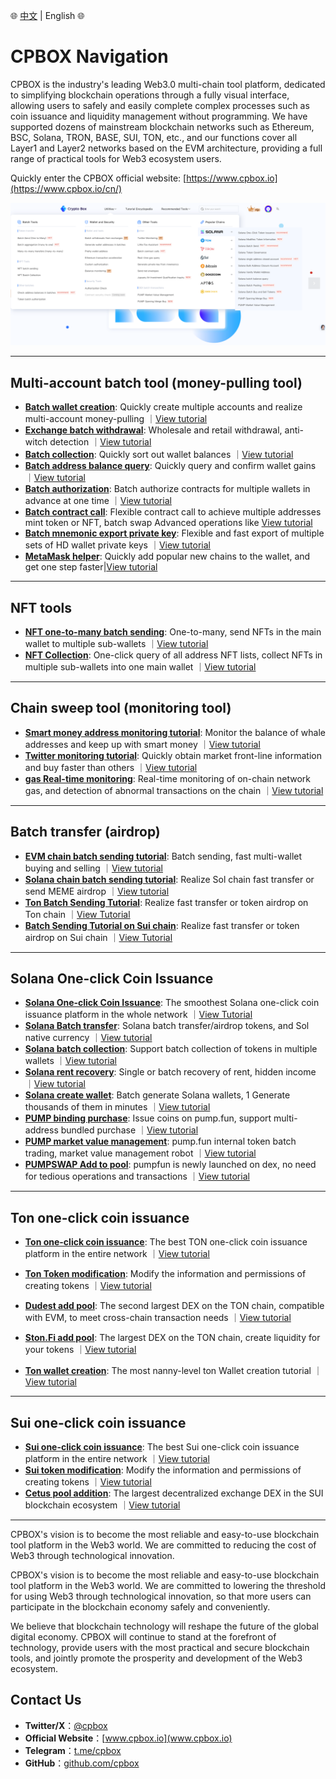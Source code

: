 🌐 [中文](../README.md) | English 🌐

# CPBOX Navigation

CPBOX is the industry's leading Web3.0 multi-chain tool platform, dedicated to simplifying blockchain operations through a fully visual interface, allowing users to safely and easily complete complex processes such as coin issuance and liquidity management without programming. We have supported dozens of mainstream blockchain networks such as Ethereum, BSC, Solana, TRON, BASE, SUI, TON, etc., and our functions cover all Layer1 and Layer2 networks based on the EVM architecture, providing a full range of practical tools for Web3 ecosystem users.

Quickly enter the CPBOX official website: [https://www.cpbox.io](https://www.cpbox.io/cn/)

![alt text](../assets/menu_en.png)

---

## Multi-account batch tool (money-pulling tool)

- **[Batch wallet creation](https://www.cpbox.io/cn/batch/generate-wallet)**: Quickly create multiple accounts and realize multi-account money-pulling ｜[View tutorial](https://docs.cpbox.io/xiao-bai-bi-kan-xi-lie/pi-liang-di-zhi-sheng-cheng.html)
- **[Exchange batch withdrawal](https://www.cpbox.io/cn/exchange/withdraw)**: Wholesale and retail withdrawal, anti-witch detection ｜[View tutorial](https://docs.cpbox.io/shi-yong-gong-ju/jiao-yi-suo-pi-liang-ti-bi.html)
- **[Batch collection](https://www.cpbox.io/cn/batch/collection)**: Quickly sort out wallet balances ｜[View tutorial](https://docs.cpbox.io/pi-liang-gong-ju/pi-liang-gui-ji.html)
- **[Batch address balance query](https://www.cpbox.io/cn/batch/check-balance)**: Quickly query and confirm wallet gains ｜[View tutorial](https://docs.cpbox.io/pi-liang-gong-ju/pi-liang-cha-xun.html)
- **[Batch authorization](https://www.cpbox.io/cn/batch/approve)**: Batch authorize contracts for multiple wallets in advance at one time ｜[View tutorial](https://www.cpbox.io/articles/cn/2830.html)
- **[Batch contract call](https://www.cpbox.io/cn/batch/call-contract)**: Flexible contract call to achieve multiple addresses mint token or NFT, batch swap Advanced operations like [View tutorial](https://www.cpbox.io/articles/cn/2871.html)
- **[Batch mnemonic export private key](https://www.cpbox.io/cn/mnemonic)**: Flexible and fast export of multiple sets of HD wallet private keys ｜[View tutorial]()
- **[MetaMask helper](https://www.cpbox.io/cn/metamask/helper)**: Quickly add popular new chains to the wallet, and get one step faster|[View tutorial]()

---

## NFT tools

- **[NFT one-to-many batch sending](https://www.cpbox.io/cn/batch/send-nft)**: One-to-many, send NFTs in the main wallet to multiple sub-wallets ｜[View tutorial](https://www.cpbox.io/articles/cn/2837.html)
- **[NFT Collection](https://www.cpbox.io/cn/batch/collection-nft)**: One-click query of all address NFT lists, collect NFTs in multiple sub-wallets into one main wallet ｜[View tutorial](https://www.cpbox.io/articles/cn/2835.html)

---

## Chain sweep tool (monitoring tool)

- **[Smart money address monitoring tutorial](https://www.cpbox.io/cn/balance/monitor)**: Monitor the balance of whale addresses and keep up with smart money ｜[View tutorial](https://docs.cpbox.io/shi-yong-gong-ju/yuejian-kong.html)
- **[Twitter monitoring tutorial](https://www.cpbox.io/cn/twitter/group)**: Quickly obtain market front-line information and buy faster than others ｜[View tutorial](https://docs.cpbox.io/shi-yong-gong-ju/twitter-jian-kong.html)
- **[gas Real-time monitoring](https://www.cpbox.io/cn/gas)**: Real-time monitoring of on-chain network gas, and detection of abnormal transactions on the chain ｜[View tutorial]()

---

## Batch transfer (airdrop)

- **[EVM chain batch sending tutorial](https://www.cpbox.io/cn/batch/send-token)**: Batch sending, fast multi-wallet buying and selling ｜[View tutorial](https://docs.cpbox.io/pi-liang-gong-ju/pi-liang-fa-song.html)
- **[Solana chain batch sending tutorial](https://www.cpbox.io/cn/solana/batch/send)**: Realize Sol chain fast transfer or send MEME airdrop ｜[View tutorial](https://www.cpbox.io/articles/cn/2841.html)
- **[Ton Batch Sending Tutorial](https://www.cpbox.io/cn/ton/batch-send-token)**: Realize fast transfer or token airdrop on Ton chain ｜[View Tutorial]()
- **[Batch Sending Tutorial on Sui chain](https://www.cpbox.io/cn/sui/batch-send-token)**: Realize fast transfer or token airdrop on Sui chain ｜[View Tutorial]()

---

## Solana One-click Coin Issuance

- **[Solana One-click Coin Issuance](https://www.cpbox.io/cn/solana/token/publish)**: The smoothest Solana one-click coin issuance platform in the whole network ｜[View Tutorial](https://docs.cpbox.io/solana-gong-ju/solana-yi-jian-fa-bi.html)
- **[Solana Batch transfer](https://www.cpbox.io/cn/solana/batch/send)**: Solana batch transfer/airdrop tokens, and Sol native currency ｜[View tutorial]()
- **[Solana batch collection](https://www.cpbox.io/cn/solana/batch/collection)**: Support batch collection of tokens in multiple wallets ｜[View tutorial]()
- **[Solana rent recovery](https://www.cpbox.io/cn/solana/close-account)**: Single or batch recovery of rent, hidden income ｜[View tutorial](https://docs.cpbox.io/solana-gong-ju/solana-guan-bi-di-zhi-zu-jin-hui-shou.html)
- **[Solana create wallet](https://www.cpbox.io/cn/batch/generate-wallet)**: Batch generate Solana wallets, 1 Generate thousands of them in minutes ｜[View tutorial](https://docs.cpbox.io/lian-gong-ju/solana-gong-ju/solana-qian-bao-pi-liang-chuang-jian.html)
- **[PUMP binding purchase](https://www.cpbox.io/cn/solana/pump/publish)**: Issue coins on pump.fun, support multi-address bundled purchase ｜[View tutorial](https://docs.cpbox.io/solana-gong-ju/pump-kai-pan-he-bing-mai-ru.html)
- **[PUMP market value management](https://www.cpbox.io/cn/solana/bmm?id=3)**: pump.fun internal token batch trading, market value management robot ｜[View tutorial](https://docs.cpbox.io/solana-gong-ju/pump-shi-zhi-guan-li.html)
- **[PUMPSWAP Add to pool](https://swap.pump.fun/?input=So1111111111111111111111111111111111111112)**: pumpfun is newly launched on dex, no need for tedious operations and transactions ｜[View tutorial](https://docs.cpbox.io/lian-gong-ju/solana-gong-ju/pumpswap-liu-dong-xing-tian-jia.html)

---

## Ton one-click coin issuance

- **[Ton one-click coin issuance](https://www.cpbox.io/cn/ton/token/publish)**: The best TON one-click coin issuance platform in the entire network ｜[View tutorial](https://docs.cpbox.io/ton-lian-gong-ju/ton-lian-yi-jian-fa-bi-0-dai-ma-fa-bi.html)

- **[Ton Token modification](https://www.cpbox.io/cn/ton/token/manage)**: Modify the information and permissions of creating tokens ｜[View tutorial](https://docs.cpbox.io/ton-lian-gong-ju/ton-dai-bi-guan-li.html)
- **[Dudest add pool](https://dedust.io/)**: The second largest DEX on the TON chain, compatible with EVM, to meet cross-chain transaction needs ｜[View tutorial](https://docs.cpbox.io/ton-lian-gong-ju/ton-liu-dong-xing-chi-chuang-jian-dedust-jiao-cheng.html)
- **[Ston.Fi add pool](https://ston.fi/)**: The largest DEX on the TON chain, create liquidity for your tokens ｜[View tutorial]()
- **[Ton wallet creation](https://www.cpbox.io/cn/batch/generate-wallet)**: The most nanny-level ton Wallet creation tutorial ｜[View tutorial]()

---

## Sui one-click coin issuance

- **[Sui one-click coin issuance](https://www.cpbox.io/cn/sui/token/publish)**: The best Sui one-click coin issuance platform in the entire network ｜[View tutorial](https://docs.cpbox.io/sui-lian-gong-ju/sui-yi-jian-fa-bi.html)
- **[Sui token modification](https://www.cpbox.io/cn/sui/token/manage)**: Modify the information and permissions of creating tokens ｜[View tutorial](https://docs.cpbox.io/sui-lian-gong-ju/sui-dai-bi-quan-xian-xiu-gai.html)
- **[Cetus pool addition](https://www.cetus.zone/)**: The largest decentralized exchange DEX in the SUI blockchain ecosystem ｜[View tutorial](https://docs.cpbox.io/sui-lian-gong-ju/sui-liu-dong-xing-chi-tian-jia.html)

---

CPBOX's vision is to become the most reliable and easy-to-use blockchain tool platform in the Web3 world. We are committed to reducing the cost of Web3 through technological innovation.

CPBOX's vision is to become the most reliable and easy-to-use blockchain tool platform in the Web3 world. We are committed to lowering the threshold for using Web3 through technological innovation, so that more users can participate in the blockchain economy safely and conveniently.

We believe that blockchain technology will reshape the future of the global digital economy. CPBOX will continue to stand at the forefront of technology, provide users with the most practical and secure blockchain tools, and jointly promote the prosperity and development of the Web3 ecosystem.

## Contact Us

- **Twitter/X**：[@cpbox](https://x.com/cpbox)
- **Official Website**：[www.cpbox.io](www.cpbox.io)
- **Telegram**：[t.me/cpbox](https://t.me/cpbox)
- **GitHub**：[github.com/cpbox](https://github.com/cpbox)
